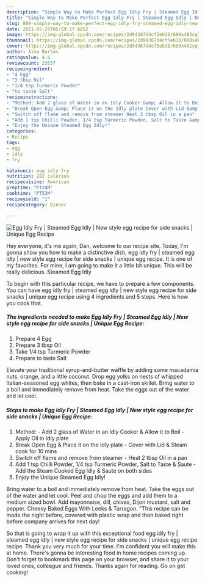 ```yaml
---
description: "Simple Way to Make Perfect Egg Idly Fry | Steamed Egg Idly | New style egg recipe for side snacks | Unique Egg Recipe"
title: "Simple Way to Make Perfect Egg Idly Fry | Steamed Egg Idly | New style egg recipe for side snacks | Unique Egg Recipe"
slug: 809-simple-way-to-make-perfect-egg-idly-fry-steamed-egg-idly-new-style-egg-recipe-for-side-snacks-unique-egg-recipe
date: 2021-05-25T05:59:17.685Z
image: https://img-global.cpcdn.com/recipes/2d94367d4cf5eb18/680x482cq70/egg-idly-fry-steamed-egg-idly-new-style-egg-recipe-for-side-snacks-unique-egg-recipe-recipe-main-photo.jpg
thumbnail: https://img-global.cpcdn.com/recipes/2d94367d4cf5eb18/680x482cq70/egg-idly-fry-steamed-egg-idly-new-style-egg-recipe-for-side-snacks-unique-egg-recipe-recipe-main-photo.jpg
cover: https://img-global.cpcdn.com/recipes/2d94367d4cf5eb18/680x482cq70/egg-idly-fry-steamed-egg-idly-new-style-egg-recipe-for-side-snacks-unique-egg-recipe-recipe-main-photo.jpg
author: Alma Burton
ratingvalue: 4.6
reviewcount: 23557
recipeingredient:
- "4 Egg"
- "3 tbsp Oil"
- "1/4 tsp Turmeric Powder"
- "to taste Salt"
recipeinstructions:
- "Method: Add 2 glass of Water in an Idly Cooker &amp; Allow it to Boil Apply Oil in Idly plate"
- "Break Open Egg &amp; Place it on the Idly plate Cover with Lid &amp; Steam cook for 10 mins"
- "Switch off flame and remove from steamer Heat 2 tbsp Oil in a pan"
- "Add 1 tsp Chilli Powder, 1/4 tsp Turmeric Powder, Salt to Taste &amp; Saute Add the Steam Cooked Egg Idly &amp; Saute on both sides"
- "Enjoy the Unique Steamed Egg Idly!"
categories:
- Recipe
tags:
- egg
- idly
- fry

katakunci: egg idly fry 
nutrition: 282 calories
recipecuisine: American
preptime: "PT24M"
cooktime: "PT53M"
recipeyield: "1"
recipecategory: Dinner

---
```



![Egg Idly Fry | Steamed Egg Idly | New style egg recipe for side snacks | Unique Egg Recipe](https://img-global.cpcdn.com/recipes/2d94367d4cf5eb18/680x482cq70/egg-idly-fry-steamed-egg-idly-new-style-egg-recipe-for-side-snacks-unique-egg-recipe-recipe-main-photo.jpg)

Hey everyone, it's me again, Dan, welcome to our recipe site. Today, I'm gonna show you how to make a distinctive dish, egg idly fry | steamed egg idly | new style egg recipe for side snacks | unique egg recipe. It is one of my favorites. For mine, I am going to make it a little bit unique. This will be really delicious.
 Steamed Egg Idly 

To begin with this particular recipe, we have to prepare a few components. You can have egg idly fry | steamed egg idly | new style egg recipe for side snacks | unique egg recipe using 4 ingredients and 5 steps. Here is how you cook that.

<!--inarticleads1-->

##### The ingredients needed to make Egg Idly Fry | Steamed Egg Idly | New style egg recipe for side snacks | Unique Egg Recipe:

1. Prepare 4 Egg
1. Prepare 3 tbsp Oil
1. Take 1/4 tsp Turmeric Powder
1. Prepare to taste Salt


Elevate your traditional syrup-and-butter waffle by adding some macadamia nuts, orange, and a little coconut. Drop egg yolks on nests of whipped Italian-seasoned egg whites, then bake in a cast-iron skillet. Bring water to a boil and immediately remove from heat. Take the eggs out of the water and let cool. 

<!--inarticleads2-->

##### Steps to make Egg Idly Fry | Steamed Egg Idly | New style egg recipe for side snacks | Unique Egg Recipe:

1. Method: - Add 2 glass of Water in an Idly Cooker &amp; Allow it to Boil - Apply Oil in Idly plate
1. Break Open Egg &amp; Place it on the Idly plate - Cover with Lid &amp; Steam cook for 10 mins
1. Switch off flame and remove from steamer - Heat 2 tbsp Oil in a pan
1. Add 1 tsp Chilli Powder, 1/4 tsp Turmeric Powder, Salt to Taste &amp; Saute - Add the Steam Cooked Egg Idly &amp; Saute on both sides
1. Enjoy the Unique Steamed Egg Idly!


Bring water to a boil and immediately remove from heat. Take the eggs out of the water and let cool. Peel and chop the eggs and add them to a medium sized bowl. Add mayonnaise, dill, chives, Dijon mustard, salt and pepper. Cheesy Baked Eggs With Leeks &amp; Tarragon. &#34;This recipe can be made the night before, covered with plastic wrap and then baked right before company arrives for next day! 

So that is going to wrap it up with this exceptional food egg idly fry | steamed egg idly | new style egg recipe for side snacks | unique egg recipe recipe. Thank you very much for your time. I'm confident you will make this at home. There's gonna be interesting food in home recipes coming up. Don't forget to bookmark this page on your browser, and share it to your loved ones, colleague and friends. Thanks again for reading. Go on get cooking!
